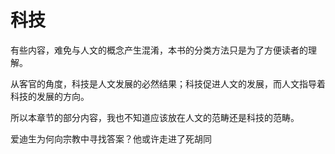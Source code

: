 # 科技

有些内容，难免与人文的概念产生混淆，本书的分类方法只是为了方便读者的理解。

从客官的角度，科技是人文发展的必然结果；科技促进人文的发展，而人文指导着科技的发展的方向。

所以本章节的部分内容，我也不知道应该放在人文的范畴还是科技的范畴。

爱迪生为何向宗教中寻找答案？他或许走进了死胡同

